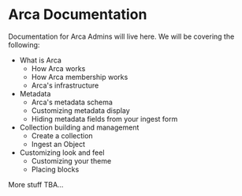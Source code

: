 # Arca Documentation
Documentation for Arca Admins will live here. We will be covering the following:

* What is Arca
  * How Arca works
  * How Arca membership works
  * Arca's infrastructure
* Metadata
  * Arca's metadata schema
  * Customizing metadata display
  * Hiding metadata fields from your ingest form
* Collection building and management
  * Create a collection
  * Ingest an Object
* Customizing look and feel
  * Customizing your theme
  * Placing blocks 

More stuff TBA...
